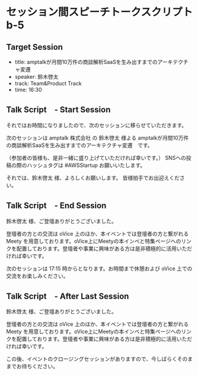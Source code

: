 # セッション間スピーチトークスクリプト b-5

## Target Session
- title: amptalkが月間10万件の商談解析SaaSを生み出すまでのアーキテクチャ変遷
- speaker: 鈴木啓太
- track: Team&Product Track
- time: 16:30

## Talk Script　- Start Session

それではお時間になりましたので、次のセッションに移らせていただきます。

次のセッションは amptalk 株式会社 の 鈴木啓太 様よる amptalkが月間10万件の商談解析SaaSを生み出すまでのアーキテクチャ変遷　です。

（参加者の皆様も、是非一緒に盛り上げていただければ幸いです。）
SNSへの投稿の際のハッシュタグは #AWSStartup お願いいたします。

それでは、鈴木啓太 様、よろしくお願いします。
皆様拍手でお出迎えください。

## Talk Script　- End Session

鈴木啓太 様、ご登壇ありがとうございました。

登壇者の方との交流は oVice 上のほか、本イベントでは登壇者の方と繋がれる Meety を用意しております。oVice上にMeetyの本インベと特集ページへのリンクを配置しております。登壇者や事業に興味がある方は是非積極的に活用いただければ幸いです。

次のセッションは 17:15 時からとなります。お時間まで休憩および oVice 上での交流をお楽しみください。

## Talk Script　- After Last Session

鈴木啓太 様、ご登壇ありがとうございました。

登壇者の方との交流は oVice 上のほか、本イベントでは登壇者の方と繋がれる Meety を用意しております。oVice上にMeetyの本インベと特集ページへのリンクを配置しております。登壇者や事業に興味がある方は是非積極的に活用いただければ幸いです。

この後、イベントのクロージングセッションがありますので、今しばらくそのままでお待ちください。
